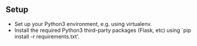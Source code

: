 Setup
-----
- Set up your Python3 environment, e.g. using virtualenv.
- Install the required Python3 third-party packages (Flask, etc) using `pip install -r requirements.txt'.
